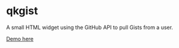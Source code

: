 qkgist
======

A small HTML widget using the GitHub API to pull Gists from a user.

<a href="http://www.devincarr.com/lab/qkgist">Demo here</a>
